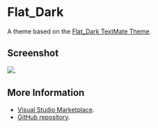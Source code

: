 # Flat_Dark

A theme based on the [Flat_Dark TextMate Theme](http://colorsublime.com/theme/Flat_Dark).


## Screenshot
![](https://raw.githubusercontent.com/gerane/VSCodeThemes/master/gerane.Theme-Flat_Dark/screenshot.png).


## More Information
* [Visual Studio Marketplace](https://marketplace.visualstudio.com/items/gerane.Theme-FlatDark).
* [GitHub repository](https://github.com/gerane/VSCodeThemes).
